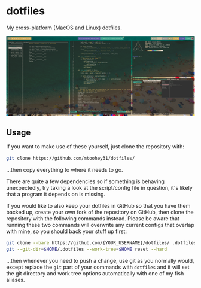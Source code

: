 # dotfiles

My cross-platform (MacOS and Linux) dotfiles.

![Screenshot](.config/screenshots/ultrawide.png)

## Usage

If you want to make use of these yourself, just clone the repository with:

```bash
git clone https://github.com/mtoohey31/dotfiles/
```

...then copy everything to where it needs to go.

There are quite a few dependencies so if something is behaving unexpectedly, try taking a look at the script/config file in question, it's likely that a program it depends on is missing.

If you would like to also keep your dotfiles in GitHub so that you have them backed up, create your own fork of the repository on GitHub, then clone the repository with the following commands instead. Please be aware that running these two commands will overwrite any current configs that overlap with mine, so you should back your stuff up first:

```bash
git clone --bare https://github.com/{YOUR_USERNAME}/dotfiles/ .dotfiles
git --git-dir=$HOME/.dotfiles --work-tree=$HOME reset --hard
```

...then whenever you need to push a change, use git as you normally would, except replace the `git` part of your commands with `dotfiles` and it will set the git directory and work tree options automatically with one of my fish aliases.
